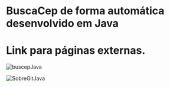 # BuscaCep de forma automática desenvolvido em Java
# Link para páginas externas.

![buscepJava](https://user-images.githubusercontent.com/43080297/183537875-c5355857-2672-4abd-8aab-d92fe4a1ee05.JPG)


![SobreGitJava](https://user-images.githubusercontent.com/43080297/183537889-75bd4852-3844-453a-8820-0035b6ae8a22.JPG)


